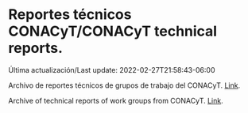 # Reportes técnicos CONACyT/CONACyT technical reports.

Última actualización/Last update: 2022-02-27T21:58:43-06:00

Archivo de reportes técnicos de grupos de trabajo del CONACyT. [Link](https://salud.conacyt.mx/coronavirus/investigacion/productos/).

Archive of technical reports of work groups from CONACyT. [Link](https://salud.conacyt.mx/coronavirus/investigacion/productos/).
